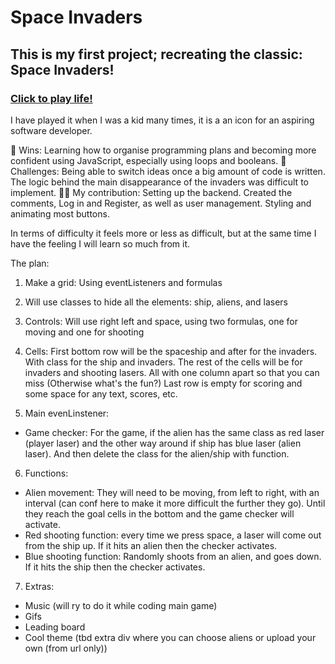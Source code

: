 # Space Invaders

## This is my first project; recreating the classic: Space Invaders! ##

### <a href="https://williamalvarez92.github.io/Space-Invaders/">Click to play life!</a> ###

I have played it when I was a kid many times, it is a an icon for an aspiring software developer.

🥇 Wins: Learning how to organise programming plans and becoming more confident using   JavaScript, especially using loops and booleans.
🥋 Challenges: Being able to switch ideas once a big amount of code is written. The logic behind the main disappearance of the invaders was difficult to implement.
👷‍♂️ My contribution: Setting up the backend. Created the comments, Log in and 
Register, as well as user management. Styling and animating most buttons.


In terms of difficulty it feels more or less as difficult, but at the same time I have the feeling I will learn so much from it.

The plan:
1) Make a grid: Using eventListeners and formulas

2) Will use classes to hide all the elements: ship, aliens, and lasers
3) Controls: Will use right left and space, using two formulas, one for moving and one for shooting
4) Cells:
First bottom row will be the spaceship and after for the invaders. With class for the ship and invaders.
The rest of the cells will be for invaders and shooting lasers. All with one column apart so that you can miss (Otherwise what's the fun?) Last row is empty for scoring and some space for any text, scores, etc.
5) Main evenLinstener:
- Game checker: For the game, if the alien has the same class as red laser (player laser) and the other way around if ship has blue laser (alien laser). And then delete the class for the alien/ship with function.
6) Functions:

- Alien movement: They will need to be moving, from left to right, with an interval (can conf here to make it more difficult the further they go). Until they reach the goal cells in the bottom and the game checker will activate.
- Red shooting function: every time we press space, a laser will come out from the ship up. If it hits an alien then the checker activates.
- Blue shooting function: Randomly shoots from an alien, and goes down. If it hits the ship then the checker activates.


7) Extras:
- Music (will ry to do it while coding main game)
- Gifs
- Leading board
- Cool theme (tbd extra div where you can choose aliens or upload your own (from url only))
